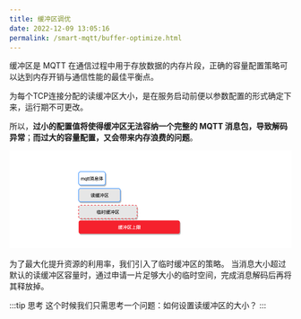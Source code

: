 ```yaml
---
title: 缓冲区调优
date: 2022-12-09 13:05:16
permalink: /smart-mqtt/buffer-optimize.html
---
```


缓冲区是 MQTT 在通信过程中用于存放数据的内存片段，正确的容量配置策略可以达到内存开销与通信性能的最佳平衡点。

为每个TCP连接分配的读缓冲区大小，是在服务启动前便以参数配置的形式确定下来，运行期不可更改。

所以，**过小的配置值将使得缓冲区无法容纳一个完整的 MQTT 消息包，导致解码异常**；**而过大的容量配置，又会带来内存浪费的问题**。

![](./img/buffer_optimize_1.png)

为了最大化提升资源的利用率，我们引入了临时缓冲区的策略。
当消息大小超过默认的读缓冲区容量时，通过申请一片足够大小的临时空间，完成消息解码后再将其释放掉。

:::tip 思考
这个时候我们只需思考一个问题：如何设置读缓冲区的大小？
:::